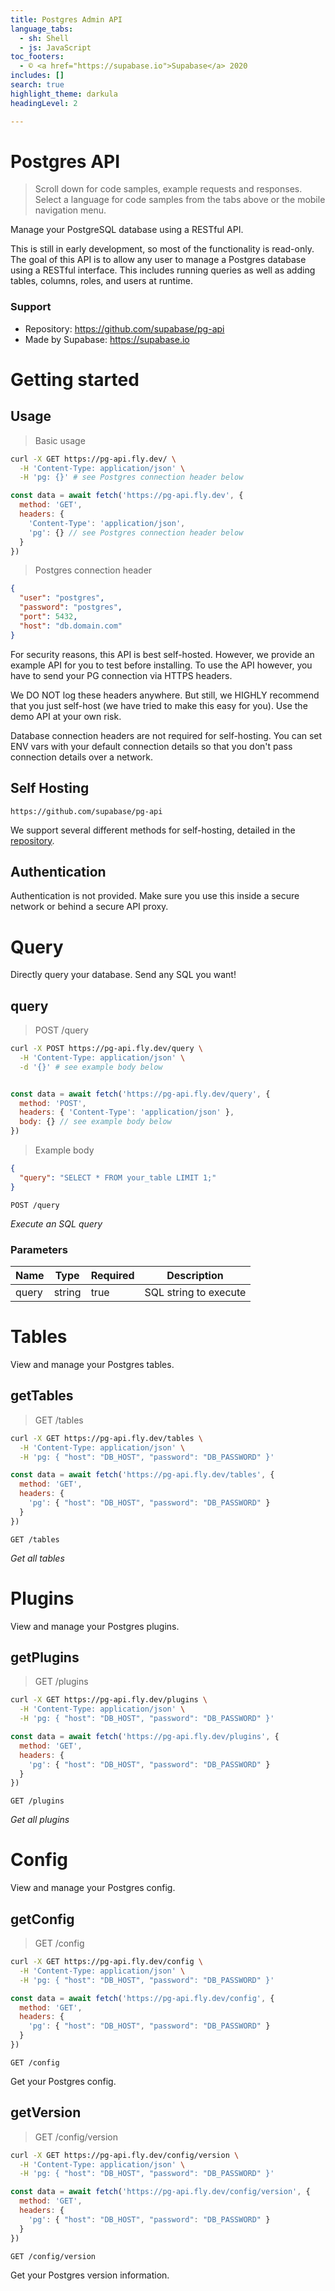 ```yaml
---
title: Postgres Admin API
language_tabs:
  - sh: Shell
  - js: JavaScript
toc_footers:
  - © <a href="https://supabase.io">Supabase</a> 2020
includes: []
search: true
highlight_theme: darkula
headingLevel: 2

---
```


<!-- Generator: Widdershins v4.0.1 -->

<h1 id="about">Postgres API</h1>

> Scroll down for code samples, example requests and responses. Select a language for code samples from the tabs above or the mobile navigation menu.

Manage your PostgreSQL database using a RESTful API.

This is still in early development, so most of the functionality is read-only. The goal of this API is to allow any user to manage a Postgres database using a RESTful interface. This includes running queries as well as adding tables, columns, roles, and users at runtime. 

### Support

- Repository: https://github.com/supabase/pg-api
- Made by Supabase: https://supabase.io


# Getting started

## Usage

> Basic usage

```sh
curl -X GET https://pg-api.fly.dev/ \
  -H 'Content-Type: application/json' \
  -H 'pg: {}' # see Postgres connection header below
```
```js
const data = await fetch('https://pg-api.fly.dev', {
  method: 'GET',
  headers: { 
    'Content-Type': 'application/json',
    'pg': {} // see Postgres connection header below
  }
})
```
> Postgres connection header
```json
{
  "user": "postgres",
  "password": "postgres", 
  "port": 5432, 
  "host": "db.domain.com" 
}
```

For security reasons, this API is best self-hosted. However, we provide an example API for you to test before installing. To use the API however, you have to send your PG connection via HTTPS headers. 

We DO NOT log these headers anywhere. But still, we HIGHLY recommend that you just self-host (we have tried to make this easy for you). Use the demo API at your own risk.

Database connection headers are not required for self-hosting. You can set ENV vars with your default connection details so that you don't pass connection details over a network.


## Self Hosting

```
https://github.com/supabase/pg-api
```

We support several different methods for self-hosting, detailed in the [repository](https://github.com/supabase/pg-api).


## Authentication

Authentication is not provided. Make sure you use this inside a secure network or behind a secure API proxy.







<h1 id="swagger-pg-api-query">Query</h1>

Directly query your database. Send any SQL you want!

## query

<a id="opIdquery"></a>

> POST /query

```sh
curl -X POST https://pg-api.fly.dev/query \
  -H 'Content-Type: application/json' \
  -d '{}' # see example body below
```
```js

const data = await fetch('https://pg-api.fly.dev/query', {
  method: 'POST',
  headers: { 'Content-Type': 'application/json' },
  body: {} // see example body below
})
```
> Example body
```json
{
  "query": "SELECT * FROM your_table LIMIT 1;"
}
```

`POST /query`

*Execute an SQL query*

<h3 id="addpet-parameters">Parameters</h3>

|Name|Type|Required|Description|
|---|---|---|---|
|query|string|true|SQL string to execute|



<h1 id="pg-api-tables">Tables</h1>

View and manage your Postgres tables.

## getTables

<a id="get-tables"></a>

> GET /tables

```sh
curl -X GET https://pg-api.fly.dev/tables \
  -H 'Content-Type: application/json' \
  -H 'pg: { "host": "DB_HOST", "password": "DB_PASSWORD" }'
```
```js
const data = await fetch('https://pg-api.fly.dev/tables', {
  method: 'GET',
  headers: { 
    'pg': { "host": "DB_HOST", "password": "DB_PASSWORD" } 
  }
})
```

`GET /tables`

*Get all tables*



<h1 id="pg-api-plugins">Plugins</h1>

View and manage your Postgres plugins.

## getPlugins

<a id="get-plugins"></a>

> GET /plugins

```sh
curl -X GET https://pg-api.fly.dev/plugins \
  -H 'Content-Type: application/json' \
  -H 'pg: { "host": "DB_HOST", "password": "DB_PASSWORD" }'
```
```js
const data = await fetch('https://pg-api.fly.dev/plugins', {
  method: 'GET',
  headers: { 
    'pg': { "host": "DB_HOST", "password": "DB_PASSWORD" } 
  }
})
```

`GET /plugins`

*Get all plugins*







<h1 id="pg-api-config">Config</h1>

View and manage your Postgres config.

## getConfig

<a id="config"></a>

> GET /config

```sh
curl -X GET https://pg-api.fly.dev/config \
  -H 'Content-Type: application/json' \
  -H 'pg: { "host": "DB_HOST", "password": "DB_PASSWORD" }'
```
```js
const data = await fetch('https://pg-api.fly.dev/config', {
  method: 'GET',
  headers: { 
    'pg': { "host": "DB_HOST", "password": "DB_PASSWORD" } 
  }
})
```

`GET /config`

Get your Postgres config.


## getVersion

<a id="config-version"></a>

> GET /config/version
```sh
curl -X GET https://pg-api.fly.dev/config/version \
  -H 'Content-Type: application/json' \
  -H 'pg: { "host": "DB_HOST", "password": "DB_PASSWORD" }'
```
```js
const data = await fetch('https://pg-api.fly.dev/config/version', {
  method: 'GET',
  headers: { 
    'pg': { "host": "DB_HOST", "password": "DB_PASSWORD" } 
  }
})
```

`GET /config/version`

Get your Postgres version information.






